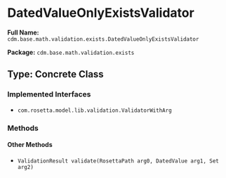 # DatedValueOnlyExistsValidator

**Full Name:** `cdm.base.math.validation.exists.DatedValueOnlyExistsValidator`

**Package:** `cdm.base.math.validation.exists`

## Type: Concrete Class

### Implemented Interfaces

- `com.rosetta.model.lib.validation.ValidatorWithArg`

### Methods

#### Other Methods

- `ValidationResult validate(RosettaPath arg0, DatedValue arg1, Set arg2)`

